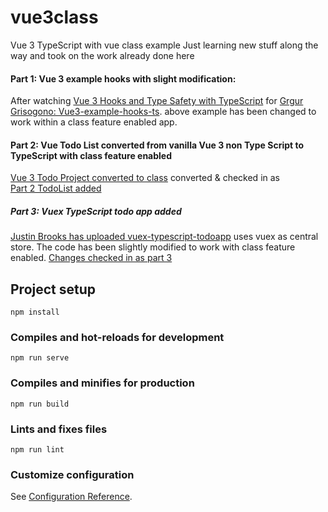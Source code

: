 # vue3class
Vue 3 TypeScript with vue class example 
Just learning new stuff along the way and took on the work already done here

#### Part 1: Vue 3 example hooks with slight modification:
 
After watching [Vue 3 Hooks and Type Safety with TypeScript](https://www.youtube.com/watch?v=aJdi-uEKYAc) 
for [Grgur Grisogono: Vue3-example-hooks-ts](https://github.com/moduslabs/vue3-example-hooks-ts). 
 above example has been changed to work within a class feature enabled app.

#### Part 2: Vue Todo List converted from vanilla Vue 3 non Type Script to TypeScript with class feature enabled 
[Vue 3 Todo Project converted to class](https://github.com/vahidhedayati/vue3-todolist) 
converted & checked in as  
[Part 2 TodoList added](https://github.com/vahidhedayati/vue3class/commit/57e596713dcca302d111b10dd3dfd4a04b00dfda)


##### Part 3: Vuex TypeScript todo app added

[Justin Brooks has uploaded vuex-typescript-todoapp](https://github.com/jsbroks/vuex-typescript-todoapp) 
uses vuex as central store. The code has been slightly modified to work with class feature enabled. 
[Changes checked in as part 3](https://github.com/vahidhedayati/vue3class/commit/f85cb072b0c8c717059442450aa9e7bcabfc4ff9)  

 
## Project setup
```
npm install
```

### Compiles and hot-reloads for development
```
npm run serve
```

### Compiles and minifies for production
```
npm run build
```

### Lints and fixes files
```
npm run lint
```

### Customize configuration
See [Configuration Reference](https://cli.vuejs.org/config/).
